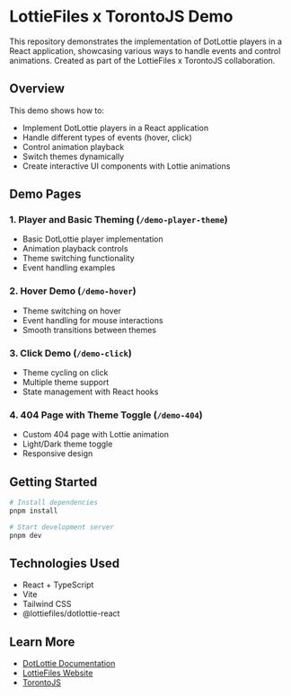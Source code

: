 # LottieFiles x TorontoJS Demo

This repository demonstrates the implementation of DotLottie players in a React application, showcasing various ways to handle events and control animations. Created as part of the LottieFiles x TorontoJS collaboration.

## Overview

This demo shows how to:

- Implement DotLottie players in a React application
- Handle different types of events (hover, click)
- Control animation playback
- Switch themes dynamically
- Create interactive UI components with Lottie animations

## Demo Pages

### 1. Player and Basic Theming (`/demo-player-theme`)

- Basic DotLottie player implementation
- Animation playback controls
- Theme switching functionality
- Event handling examples

### 2. Hover Demo (`/demo-hover`)

- Theme switching on hover
- Event handling for mouse interactions
- Smooth transitions between themes

### 3. Click Demo (`/demo-click`)

- Theme cycling on click
- Multiple theme support
- State management with React hooks

### 4. 404 Page with Theme Toggle (`/demo-404`)

- Custom 404 page with Lottie animation
- Light/Dark theme toggle
- Responsive design

## Getting Started

```bash
# Install dependencies
pnpm install

# Start development server
pnpm dev
```

## Technologies Used

- React + TypeScript
- Vite
- Tailwind CSS
- @lottiefiles/dotlottie-react

## Learn More

- [DotLottie Documentation](https://developers.lottiefiles.com/docs/dotlottie-player/dotlottie-react/)
- [LottieFiles Website](https://www.lottiefiles.com/)
- [TorontoJS](https://torontojs.com/)
